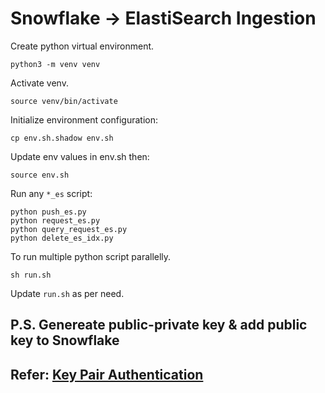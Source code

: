
# Snowflake -> ElastiSearch Ingestion

Create python virtual environment.

```shell
python3 -m venv venv
```

Activate venv.

```shell
source venv/bin/activate
```

Initialize environment configuration:

```shell
cp env.sh.shadow env.sh
```

Update env values in env.sh then:

```shell
source env.sh
```

Run any `*_es` script:

```shell
python push_es.py
python request_es.py
python query_request_es.py
python delete_es_idx.py
```


To run multiple python script parallelly.

```shell
sh run.sh
```

Update `run.sh` as per need.

## P.S. Genereate public-private key & add public key to Snowflake
## Refer: [Key Pair Authentication](https://docs.snowflake.net/manuals/user-guide/snowsql-start.html#using-key-pair-authentication)